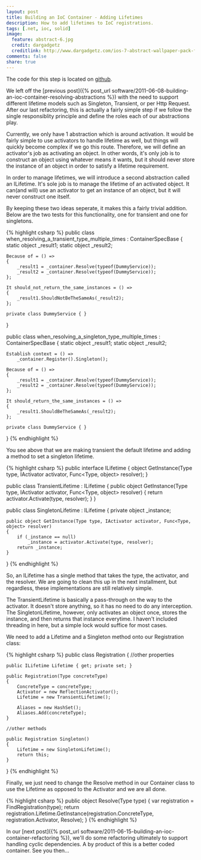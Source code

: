 ```yaml
---
layout: post
title: Building an IoC Container - Adding Lifetimes
description: How to add lifetimes to IoC registrations.
tags: [.net, ioc, solid]
image:
  feature: abstract-6.jpg
  credit: dargadgetz
  creditlink: http://www.dargadgetz.com/ios-7-abstract-wallpaper-pack-for-iphone-5-and-ipod-touch-retina/
comments: false
share: true
---
```


The code for this step is located on [github](https://github.com/craiggwilson/presentations/tree/master/BuildYourOwnIoC/code/Stage%205%20-%20Lifetimes).

We left off the [previous post]({% post_url software/2011-06-08-building-an-ioc-container-resolving-abstractions %}) with the need to support different lifetime models such as Singleton, Transient, or per Http Request. After our last refactoring, this is actually a fairly simple step if we follow the single responsiblity principle and define the roles each of our abstractions play.

Currently, we only have 1 abstraction which is around activation. It would be fairly simple to use activators to handle lifetime as well, but things will quickly become complex if we go this route. Therefore, we will define an activator's job as activating an object. In other words, it's only job is to construct an object using whatever means it wants, but it should never store the instance of an object in order to satisfy a lifetime requirement.

In order to manage lifetimes, we will introduce a second abstraction called an ILifetime. It's sole job is to manage the lifetime of an activated object. It can(and will) use an activator to get an instance of an object, but it will never construct one itself.

By keeping these two ideas seperate, it makes this a fairly trivial addition. Below are the two tests for this functionality, one for transient and one for singletons.

{% highlight csharp %}
public class when_resolving_a_transient_type_multiple_times : ContainerSpecBase
{
    static object _result1;
    static object _result2;

    Because of = () =>
    {
        _result1 = _container.Resolve(typeof(DummyService));
        _result2 = _container.Resolve(typeof(DummyService));
    };

    It should_not_return_the_same_instances = () =>
    {
        _result1.ShouldNotBeTheSameAs(_result2);
    };

    private class DummyService { }
}

public class when_resolving_a_singleton_type_multiple_times : ContainerSpecBase
{
    static object _result1;
    static object _result2;

    Establish context = () =>
        _container.Register().Singleton();

    Because of = () =>
    {
        _result1 = _container.Resolve(typeof(DummyService));
        _result2 = _container.Resolve(typeof(DummyService));
    };

    It should_return_the_same_instances = () =>
    {
        _result1.ShouldBeTheSameAs(_result2);
    };

    private class DummyService { }
}
{% endhighlight %}

You see above that we are making transient the default lifetime and adding a method to set a singleton lifetime.

{% highlight csharp %}
public interface ILifetime
{
    object GetInstance(Type type, IActivator activator, Func<Type, object> resolver);
}

public class TransientLifetime : ILifetime
{
    public object GetInstance(Type type, IActivator activator, Func<Type, object> resolver)
    {
        return activator.Activate(type, resolver);
    }
}

public class SingletonLifetime : ILifetime
{
    private object _instance;

    public object GetInstance(Type type, IActivator activator, Func<Type, object> resolver)
    {
        if (_instance == null)
            _instance = activator.Activate(type, resolver);
        return _instance;
    }
}
{% endhighlight %}

So, an ILifetime has a single method that takes the type, the activator, and the resolver. We are going to clean this up in the next installment, but regardless, these implementations are still relatively simple.

The TransientLifetime is basically a pass-through on the way to the activator. It doesn't store anything, so it has no need to do any interception. The SingletonLifetime, however, only activates an object once, stores the instance, and then returns that instance everytime. I haven't included threading in here, but a simple lock would suffice for most cases.

We need to add a Lifetime and a Singleton method onto our Registration class:

{% highlight csharp %}
public class Registration
{
    //other properties

    public ILifetime Lifetime { get; private set; }

    public Registration(Type concreteType)
    {
        ConcreteType = concreteType;
        Activator = new ReflectionActivator();
        Lifetime = new TransientLifetime();

        Aliases = new HashSet();
        Aliases.Add(concreteType);
    }

    //other methods

    public Registration Singleton()
    {
        Lifetime = new SingletonLifetime();
        return this;
    }
}
{% endhighlight %}

Finally, we just need to change the Resolve method in our Container class to use the Lifetime as opposed to the Activator and we are all done.

{% highlight csharp %}
public object Resolve(Type type)
{
    var registration = FindRegistration(type);
    return registration.Lifetime.GetInstance(registration.ConcreteType, registration.Activator, Resolve);
}
{% endhighlight %}

In our [next post]({% post_url software/2011-06-15-building-an-ioc-container-refactoring %}), we'll do some refactoring ultimately to support handling cyclic dependencies. A by product of this is a better coded container. See you then...